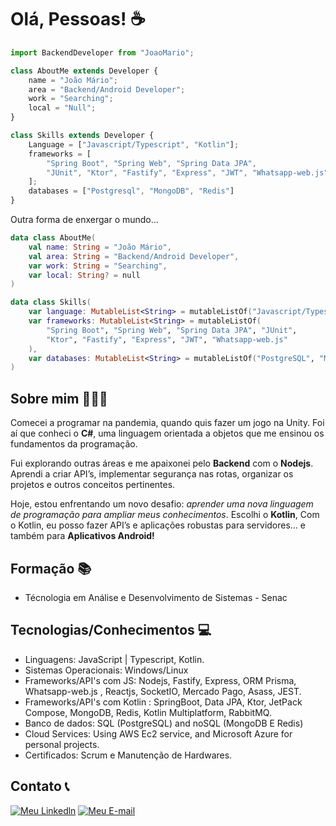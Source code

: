 # Olá, Pessoas! ☕

```javascript
import BackendDeveloper from "JoaoMario";

class AboutMe extends Developer {
    name = "João Mário";
    area = "Backend/Android Developer";
    work = "Searching";
    local = "Null";
}

class Skills extends Developer {
    Language = ["Javascript/Typescript", "Kotlin"];
    frameworks = [
        "Spring Boot", "Spring Web", "Spring Data JPA",
        "JUnit", "Ktor", "Fastify", "Express", "JWT", "Whatsapp-web.js"
    ];
    databases = ["Postgresql", "MongoDB", "Redis"]
}
```
Outra forma de enxergar o mundo...
```kotlin
data class AboutMe(
    val name: String = "João Mário",
    val area: String = "Backend/Android Developer",
    var work: String = "Searching",
    var local: String? = null
)

data class Skills(
    var language: MutableList<String> = mutableListOf("Javascript/Typescript", "Kotlin"),
    var frameworks: MutableList<String> = mutableListOf(
        "Spring Boot", "Spring Web", "Spring Data JPA", "JUnit",
        "Ktor", "Fastify", "Express", "JWT", "Whatsapp-web.js"
    ),
    var databases: MutableList<String> = mutableListOf("PostgreSQL", "MongoDB", "Redis")
)
```
## Sobre mim 👨🏻‍💻
Comecei a programar na pandemia, quando quis fazer um jogo na Unity. Foi aí que conheci o **C#**, uma linguagem orientada a objetos que me ensinou os fundamentos da programação.

Fui explorando outras áreas e me apaixonei pelo **Backend** com o **Nodejs**. Aprendi a criar API’s, implementar segurança nas rotas, organizar os projetos e outros conceitos pertinentes.

Hoje, estou enfrentando um novo desafio: *aprender uma nova linguagem de programação para ampliar meus conhecimentos*. Escolhi o **Kotlin**, Com o Kotlin, eu posso fazer API’s e aplicações robustas para servidores… e também para **Aplicativos Android!**

## Formação 📚

- Técnologia em Análise e Desenvolvimento de Sistemas - Senac

## Tecnologias/Conhecimentos 💻

- Linguagens: JavaScript | Typescript, Kotlin.
- Sistemas Operacionais: Windows/Linux
- Frameworks/API's com JS: Nodejs, Fastify, Express, ORM Prisma, Whatsapp-web.js , Reactjs, SocketIO, Mercado Pago, Asass, JEST.
- Frameworks/API's com Kotlin : SpringBoot, Data JPA, Ktor, JetPack Compose, MongoDB, Redis, Kotlin Multiplatform, RabbitMQ.
- Banco de dados: SQL (PostgreSQL) and noSQL (MongoDB E Redis)
- Cloud Services: Using AWS Ec2 service, and Microsoft Azure for personal projects.
- Certificados: Scrum e Manutenção de Hardwares.

## Contato 📞

[![Meu Linkedln](https://img.shields.io/badge/LinkedIn-0077B5?style=for-the-badge&logo=linkedin&logoColor=white)](https://www.linkedin.com/in/joao-mario-silva-nascimento/) [![Meu E-mail](https://img.shields.io/badge/Gmail-D14836?style=for-the-badge&logo=gmail&logoColor=white)](mailto:marioartec39@gmail.com)

